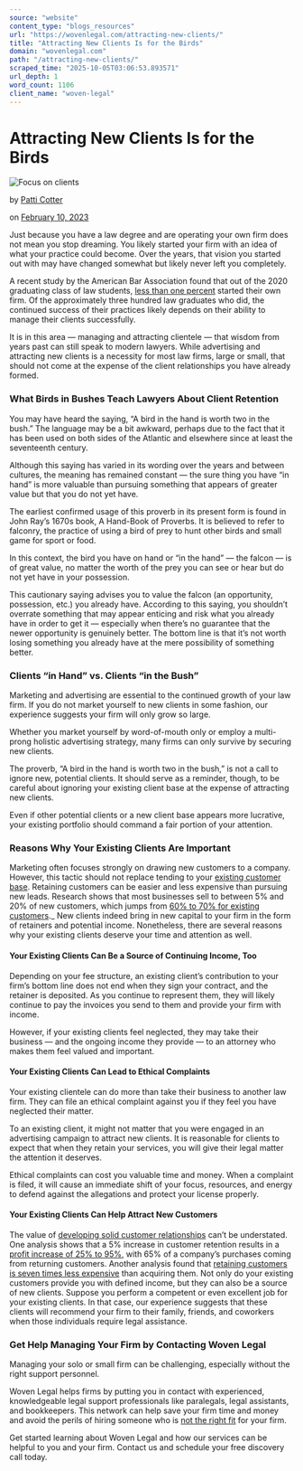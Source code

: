 ```yaml
---
source: "website"
content_type: "blogs_resources"
url: "https://wovenlegal.com/attracting-new-clients/"
title: "Attracting New Clients Is for the Birds"
domain: "wovenlegal.com"
path: "/attracting-new-clients/"
scraped_time: "2025-10-05T03:06:53.893571"
url_depth: 1
word_count: 1106
client_name: "woven-legal"
---
```


# Attracting New Clients Is for the Birds

![Focus on clients](https://wovenlegal.com/wp-content/uploads/2023/02/Focus-image.jpg)

by [Patti Cotter](https://wovenlegal.com/author/patti-cotter/)

on [February 10, 2023](https://wovenlegal.com/2023/02/10/)

Just because you have a law degree and are operating your own firm does not mean you stop dreaming. You likely started your firm with an idea of what your practice could become. Over the years, that vision you started out with may have changed somewhat but likely never left you completely.

A recent study by the American Bar Association found that out of the 2020 graduating class of law students, [less than one percent](https://www.americanbar.org/content/dam/aba/administrative/legal_education_and_admissions_to_the_bar/statistics/class-of-2020-employment-summary-release.pdf) started their own firm. Of the approximately three hundred law graduates who did, the continued success of their practices likely depends on their ability to manage their clients successfully.

It is in this area — managing and attracting clientele — that wisdom from years past can still speak to modern lawyers. While advertising and attracting new clients is a necessity for most law firms, large or small, that should not come at the expense of the client relationships you have already formed.

### What Birds in Bushes Teach Lawyers About Client Retention

You may have heard the saying, “A bird in the hand is worth two in the bush.” The language may be a bit awkward, perhaps due to the fact that it has been used on both sides of the Atlantic and elsewhere since at least the seventeenth century.

Although this saying has varied in its wording over the years and between cultures, the meaning has remained constant — the sure thing you have “in hand” is more valuable than pursuing something that appears of greater value but that you do not yet have.

The earliest confirmed usage of this proverb in its present form is found in John Ray’s 1670s book, A Hand-Book of Proverbs. It is believed to refer to falconry, the practice of using a bird of prey to hunt other birds and small game for sport or food.

In this context, the bird you have on hand or “in the hand” — the falcon — is of great value, no matter the worth of the prey you can see or hear but do not yet have in your possession.

This cautionary saying advises you to value the falcon (an opportunity, possession, etc.) you already have. According to this saying, you shouldn’t overrate something that may appear enticing and risk what you already have in order to get it — especially when there’s no guarantee that the newer opportunity is genuinely better. The bottom line is that it’s not worth losing something you already have at the mere possibility of something better.

### Clients “in Hand” vs. Clients “in the Bush”

Marketing and advertising are essential to the continued growth of your law firm. If you do not market yourself to new clients in some fashion, our experience suggests your firm will only grow so large.

Whether you market yourself by word-of-mouth only or employ a multi-prong holistic advertising strategy, many firms can only survive by securing new clients.

The proverb, “A bird in the hand is worth two in the bush,” is not a call to ignore new, potential clients. It should serve as a reminder, though, to be careful about ignoring your existing client base at the expense of attracting new clients.

Even if other potential clients or a new client base appears more lucrative, your existing portfolio should command a fair portion of your attention.

### Reasons Why Your Existing Clients Are Important

Marketing often focuses strongly on drawing new customers to a company. However, this tactic should not replace tending to your [existing customer base](https://www.businessnewsdaily.com/7361-keep-customers-from-leaving.html). Retaining customers can be easier and less expensive than pursuing new leads. Research shows that most businesses sell to between 5% and 20% of new customers, which jumps from [60% to 70% for existing customers](https://www.huify.com/blog/acquisition-vs-retention-customer-lifetime-value)._ New clients indeed bring in new capital to your firm in the form of retainers and potential income. Nonetheless, there are several reasons why your existing clients deserve your time and attention as well.

#### Your Existing Clients Can Be a Source of Continuing Income, Too

Depending on your fee structure, an existing client’s contribution to your firm’s bottom line does not end when they sign your contract, and the retainer is deposited. As you continue to represent them, they will likely continue to pay the invoices you send to them and provide your firm with income.

However, if your existing clients feel neglected, they may take their business — and the ongoing income they provide — to an attorney who makes them feel valued and important.

#### Your Existing Clients Can Lead to Ethical Complaints

Your existing clientele can do more than take their business to another law firm. They can file an ethical complaint against you if they feel you have neglected their matter.

To an existing client, it might not matter that you were engaged in an advertising campaign to attract new clients. It is reasonable for clients to expect that when they retain your services, you will give their legal matter the attention it deserves.

Ethical complaints can cost you valuable time and money. When a complaint is filed, it will cause an immediate shift of your focus, resources, and energy to defend against the allegations and protect your license properly.

#### Your Existing Clients Can Help Attract New Customers

The value of [developing solid customer relationships](https://www.businessnewsdaily.com/15957-small-business-customer-relationship-management.html) can’t be understated. One analysis shows that a 5% increase in customer retention results in a [profit increase of 25% to 95%](https://www.invespcro.com/blog/customer-acquisition-retention/), with 65% of a company’s purchases coming from returning customers. Another analysis found that [retaining customers is seven times less expensive](https://www.ngdata.com/what-is-customer-retention/) than acquiring them. Not only do your existing customers provide you with defined income, but they can also be a source of new clients. Suppose you perform a competent or even excellent job for your existing clients. In that case, our experience suggests that these clients will recommend your firm to their family, friends, and coworkers when those individuals require legal assistance.

### Get Help Managing Your Firm by Contacting Woven Legal

Managing your solo or small firm can be challenging, especially without the right support personnel.

Woven Legal helps firms by putting you in contact with experienced, knowledgeable legal support professionals like paralegals, legal assistants, and bookkeepers. This network can help save your firm time and money and avoid the perils of hiring someone who is [not the right fit](https://wovenlegal.com/the-real-cost-of-hiring-the-wrong-person-in-your-law-firm/) for your firm.

Get started learning about Woven Legal and how our services can be helpful to you and your firm. Contact us and schedule your free discovery call today.